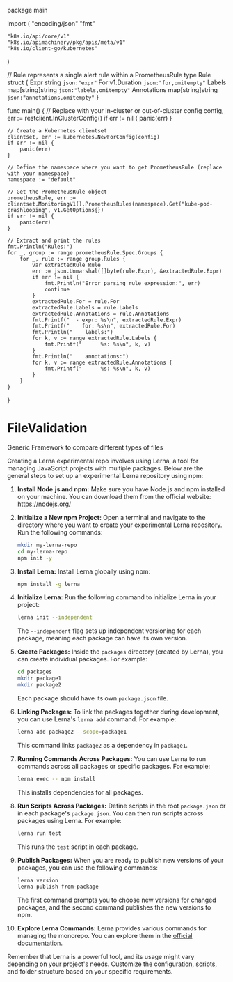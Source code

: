 
package main

import (
	"encoding/json"
	"fmt"

	"k8s.io/api/core/v1"
	"k8s.io/apimachinery/pkg/apis/meta/v1"
	"k8s.io/client-go/kubernetes"
)

// Rule represents a single alert rule within a PrometheusRule
type Rule struct {
	Expr       string             `json:"expr"`
	For        v1.Duration        `json:"for,omitempty"`
	Labels     map[string]string  `json:"labels,omitempty"`
	Annotations map[string]string `json:"annotations,omitempty"`
}

func main() {
	// Replace with your in-cluster or out-of-cluster config
	config, err := restclient.InClusterConfig()
	if err != nil {
		panic(err)
	}

	// Create a Kubernetes clientset
	clientset, err := kubernetes.NewForConfig(config)
	if err != nil {
		panic(err)
	}

	// Define the namespace where you want to get PrometheusRule (replace with your namespace)
	namespace := "default"

	// Get the PrometheusRule object
	prometheusRule, err := clientset.MonitoringV1().PrometheusRules(namespace).Get("kube-pod-crashlooping", v1.GetOptions{})
	if err != nil {
		panic(err)
	}

	// Extract and print the rules
	fmt.Println("Rules:")
	for _, group := range prometheusRule.Spec.Groups {
		for _, rule := range group.Rules {
			var extractedRule Rule
			err := json.Unmarshal([]byte(rule.Expr), &extractedRule.Expr)
			if err != nil {
				fmt.Println("Error parsing rule expression:", err)
				continue
			}
			extractedRule.For = rule.For
			extractedRule.Labels = rule.Labels
			extractedRule.Annotations = rule.Annotations
			fmt.Printf("  - expr: %s\n", extractedRule.Expr)
			fmt.Printf("    for: %s\n", extractedRule.For)
			fmt.Println("    labels:")
			for k, v := range extractedRule.Labels {
				fmt.Printf("      %s: %s\n", k, v)
			}
			fmt.Println("    annotations:")
			for k, v := range extractedRule.Annotations {
				fmt.Printf("      %s: %s\n", k, v)
			}
		}
	}
}

# FileValidation
Generic Framework to compare different types of files

Creating a Lerna experimental repo involves using Lerna, a tool for managing JavaScript projects with multiple packages. Below are the general steps to set up an experimental Lerna repository using npm:

1. **Install Node.js and npm:**
   Make sure you have Node.js and npm installed on your machine. You can download them from the official website: https://nodejs.org/

2. **Initialize a New npm Project:**
   Open a terminal and navigate to the directory where you want to create your experimental Lerna repository. Run the following commands:

   ```bash
   mkdir my-lerna-repo
   cd my-lerna-repo
   npm init -y
   ```

3. **Install Lerna:**
   Install Lerna globally using npm:

   ```bash
   npm install -g lerna
   ```

4. **Initialize Lerna:**
   Run the following command to initialize Lerna in your project:

   ```bash
   lerna init --independent
   ```

   The `--independent` flag sets up independent versioning for each package, meaning each package can have its own version.

5. **Create Packages:**
   Inside the `packages` directory (created by Lerna), you can create individual packages. For example:

   ```bash
   cd packages
   mkdir package1
   mkdir package2
   ```

   Each package should have its own `package.json` file.

6. **Linking Packages:**
   To link the packages together during development, you can use Lerna's `lerna add` command. For example:

   ```bash
   lerna add package2 --scope=package1
   ```

   This command links `package2` as a dependency in `package1`.

7. **Running Commands Across Packages:**
   You can use Lerna to run commands across all packages or specific packages. For example:

   ```bash
   lerna exec -- npm install
   ```

   This installs dependencies for all packages.

8. **Run Scripts Across Packages:**
   Define scripts in the root `package.json` or in each package's `package.json`. You can then run scripts across packages using Lerna. For example:

   ```bash
   lerna run test
   ```

   This runs the `test` script in each package.

9. **Publish Packages:**
   When you are ready to publish new versions of your packages, you can use the following commands:

   ```bash
   lerna version
   lerna publish from-package
   ```

   The first command prompts you to choose new versions for changed packages, and the second command publishes the new versions to npm.

10. **Explore Lerna Commands:**
    Lerna provides various commands for managing the monorepo. You can explore them in the [official documentation](https://github.com/lerna/lerna).

Remember that Lerna is a powerful tool, and its usage might vary depending on your project's needs. Customize the configuration, scripts, and folder structure based on your specific requirements.

